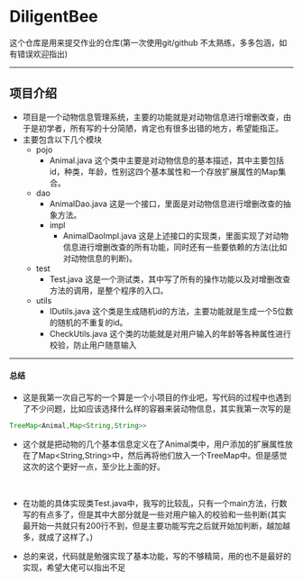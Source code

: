 # DiligentBee
这个仓库是用来提交作业的仓库(第一次使用git/github 不太熟练，多多包涵，如有错误欢迎指出)

---

## 项目介绍

- 项目是一个动物信息管理系统，主要的功能就是对动物信息进行增删改查，由于是初学者，所有写的十分简陋，肯定也有很多出错的地方，希望能指正。
- 主要包含以下几个模块
  - pojo
    - Animal.java 这个类中主要是对动物信息的基本描述，其中主要包括id，种类，年龄，性别这四个基本属性和一个存放扩展属性的Map集合。
  - dao
    - AnimalDao.java 这是一个接口，里面是对动物信息进行增删改查的抽象方法。
    - impl
      - AnimalDaoImpl.java 这是上述接口的实现类，里面实现了对动物信息进行增删改查的所有功能，同时还有一些要依赖的方法(比如对动物信息的判断)。
  - test
    - Test.java  这是一个测试类，其中写了所有的操作功能以及对增删改查方法的调用，是整个程序的入口。
  - utils
    - IDutils.java 这个类是生成随机id的方法，主要功能就是生成一个5位数的随机的不重复的id。
    - CheckUtils.java 这个类的功能就是对用户输入的年龄等各种属性进行校验，防止用户随意输入

---



#### 总结

- 这是我第一次自己写的一个算是一个小项目的作业吧，写代码的过程中也遇到了不少问题，比如应该选择什么样的容器来装动物信息，其实我第一次写的是
```java
TreeMap<Animal,Map<String,String>> 
```
   - 这个就是把动物的几个基本信息定义在了Animal类中，用户添加的扩展属性放在了Map<String,String>中，然后再将他们放入一个TreeMap中。但是感觉这次的这个更好一点，至少比上面的好。

​    

- 在功能的具体实现类Test.java中，我写的比较乱，只有一个main方法，行数写的有点多了，但是其中大部分就是一些对用户输入的校验和一些判断(其实最开始一共就只有200行不到，但是主要功能写完之后就开始加判断，越加越多，就成了这样了。)  

-  总的来说，代码就是勉强实现了基本功能，写的不够精简，用的也不是最好的实现，希望大佬可以指出不足
